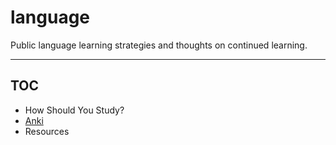 # language

Public language learning strategies and thoughts on continued learning.

---

## TOC
- How Should You Study?
- [Anki](./anki)
- Resources
